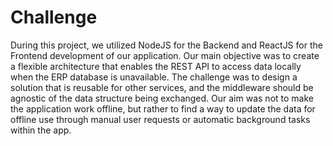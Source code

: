 # Challenge

During this project, we utilized NodeJS for the Backend and ReactJS for the Frontend development of our application. Our main objective was to create a flexible architecture that enables the REST API to access data locally when the ERP database is unavailable. The challenge was to design a solution that is reusable for other services, and the middleware should be agnostic of the data structure being exchanged. Our aim was not to make the application work offline, but rather to find a way to update the data for offline use through manual user requests or automatic background tasks within the app.
